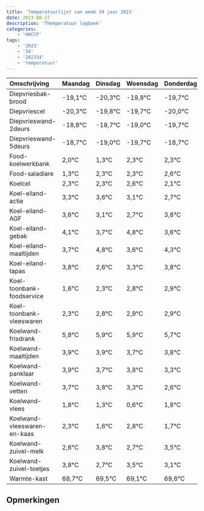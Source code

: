 ```yaml
---
title: 'Temperatuurlijst van week 34 jaar 2023'
date: 2023-08-27
description: 'Themperatuur logboek'
categories:
    - 'HACCP'
tags:
    - '2023'
    - '34'
    - '202334'
    - 'temperatuur'
---
```

|Omschrijving|Maandag|Dinsdag|Woensdag|Donderdag|Vrijdag|Zaterdag|Zondag|
|:---|:---|:---|:---|:---|:---|:---|:---|
|Diepvriesbak-brood|-19,1°C|-20,3°C|-19,8°C|-19,7°C|-20,0°C|-20,7°C|-19,7°C|
|Diepvriescel|-20,3°C|-19,8°C|-19,7°C|-20,0°C|-20,7°C|-19,7°C|-19,7°C|
|Diepvrieswand-2deurs|-18,8°C|-18,7°C|-19,0°C|-19,7°C|-18,7°C|-18,7°C|-18,4°C|
|Diepvrieswand-5deurs|-18,7°C|-19,0°C|-19,7°C|-18,7°C|-18,7°C|-18,4°C|-18,9°C|
|Food-koelwerkbank|2,0°C|1,3°C|2,3°C|2,3°C|2,6°C|2,1°C|1,7°C|
|Food-saladiare|1,3°C|2,3°C|2,3°C|2,6°C|2,1°C|1,7°C|2,8°C|
|Koelcel|2,3°C|2,3°C|2,6°C|2,1°C|1,7°C|2,8°C|1,6°C|
|Koel-eiland-actie|3,3°C|3,6°C|3,1°C|2,7°C|3,8°C|2,6°C|3,3°C|
|Koel-eiland-AGF|3,6°C|3,1°C|2,7°C|3,8°C|2,6°C|3,3°C|3,8°C|
|Koel-eiland-gebak|4,1°C|3,7°C|4,8°C|3,6°C|4,3°C|4,8°C|4,9°C|
|Koel-eiland-maaltijden|3,7°C|4,8°C|3,6°C|4,3°C|4,8°C|4,9°C|4,9°C|
|Koel-eiland-tapas|3,8°C|2,6°C|3,3°C|3,8°C|3,9°C|3,9°C|3,7°C|
|Koel-toonbank-foodservice|1,6°C|2,3°C|2,8°C|2,9°C|2,9°C|2,7°C|2,8°C|
|Koel-toonbank-vleeswaren|2,3°C|2,8°C|2,9°C|2,9°C|2,7°C|2,8°C|2,3°C|
|Koelwand-frisdrank|5,8°C|5,9°C|5,9°C|5,7°C|5,8°C|5,3°C|4,6°C|
|Koelwand-maaltijden|3,9°C|3,9°C|3,7°C|3,8°C|3,3°C|2,6°C|3,8°C|
|Koelwand-panklaar|3,9°C|3,7°C|3,8°C|3,3°C|2,6°C|3,8°C|2,7°C|
|Koelwand-vetten|3,7°C|3,8°C|3,3°C|2,6°C|3,8°C|2,7°C|3,5°C|
|Koelwand-vlees|1,8°C|1,3°C|0,6°C|1,8°C|0,7°C|1,5°C|1,1°C|
|Koelwand-vleeswaren-en-kaas|2,3°C|1,6°C|2,8°C|1,7°C|2,5°C|2,1°C|2,6°C|
|Koelwand-zuivel-melk|2,6°C|3,8°C|2,7°C|3,5°C|3,1°C|3,6°C|3,9°C|
|Koelwand-zuivel-toetjes|3,8°C|2,7°C|3,5°C|3,1°C|3,6°C|3,9°C|3,3°C|
|Warmte-kast|68,7°C|69,5°C|69,1°C|69,6°C|69,9°C|69,3°C|69,3°C|

## Opmerkingen


